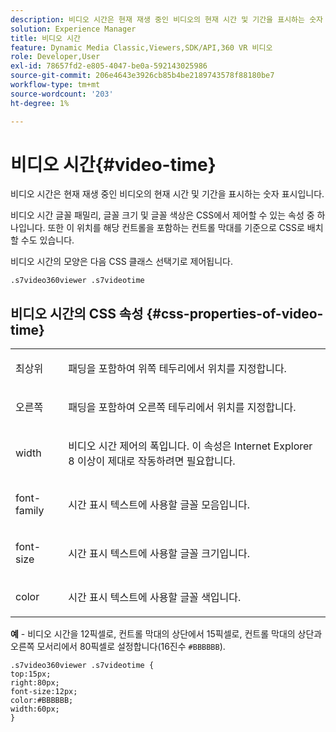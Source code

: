 ```yaml
---
description: 비디오 시간은 현재 재생 중인 비디오의 현재 시간 및 기간을 표시하는 숫자 표시입니다.
solution: Experience Manager
title: 비디오 시간
feature: Dynamic Media Classic,Viewers,SDK/API,360 VR 비디오
role: Developer,User
exl-id: 78657fd2-e805-4047-be0a-592143025986
source-git-commit: 206e4643e3926cb85b4be2189743578f88180be7
workflow-type: tm+mt
source-wordcount: '203'
ht-degree: 1%

---
```


# 비디오 시간{#video-time}

비디오 시간은 현재 재생 중인 비디오의 현재 시간 및 기간을 표시하는 숫자 표시입니다.

<!--<a id="section_061E550C1C1D4DB2BD663A898895B38C"></a>-->

비디오 시간 글꼴 패밀리, 글꼴 크기 및 글꼴 색상은 CSS에서 제어할 수 있는 속성 중 하나입니다. 또한 이 위치를 해당 컨트롤을 포함하는 컨트롤 막대를 기준으로 CSS로 배치할 수도 있습니다.

비디오 시간의 모양은 다음 CSS 클래스 선택기로 제어됩니다.

```
.s7video360viewer .s7videotime
```

## 비디오 시간의 CSS 속성 {#css-properties-of-video-time}

<table id="table_C48C56E696304C9BAFEE71BA9EA9A174"> 
 <tbody> 
  <tr> 
   <td colname="col1"> <p> <span class="codeph"> 최상위 </span> </p> </td> 
   <td colname="col2"> <p>패딩을 포함하여 위쪽 테두리에서 위치를 지정합니다. </p> </td> 
  </tr> 
  <tr> 
   <td colname="col1"> <p> <span class="codeph"> 오른쪽 </span> </p> </td> 
   <td colname="col2"> <p>패딩을 포함하여 오른쪽 테두리에서 위치를 지정합니다. </p> </td> 
  </tr> 
  <tr> 
   <td colname="col1"> <p> <span class="codeph"> width </span> </p> </td> 
   <td colname="col2"> <p> 비디오 시간 제어의 폭입니다. 이 속성은 Internet Explorer 8 이상이 제대로 작동하려면 필요합니다. </p> </td> 
  </tr> 
  <tr> 
   <td colname="col1"> <p> <span class="codeph"> font-family  </span> </p> </td> 
   <td colname="col2"> <p>시간 표시 텍스트에 사용할 글꼴 모음입니다. </p> </td> 
  </tr> 
  <tr> 
   <td colname="col1"> <p> <span class="codeph"> font-size  </span> </p> </td> 
   <td colname="col2"> <p>시간 표시 텍스트에 사용할 글꼴 크기입니다. </p> </td> 
  </tr> 
  <tr> 
   <td colname="col1"> <p> <span class="codeph"> color </span> </p> </td> 
   <td colname="col2"> <p>시간 표시 텍스트에 사용할 글꼴 색입니다. </p> </td> 
  </tr> 
 </tbody> 
</table>

**예**  - 비디오 시간을 12픽셀로, 컨트롤 막대의 상단에서 15픽셀로, 컨트롤 막대의 상단과 오른쪽 모서리에서 80픽셀로 설정합니다(16진수 `#BBBBBB`).

```
.s7video360viewer .s7videotime { 
top:15px; 
right:80px; 
font-size:12px; 
color:#BBBBBB; 
width:60px;  
}
```
